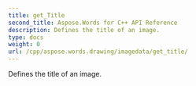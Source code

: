 ```yaml
---
title: get_Title
second_title: Aspose.Words for C++ API Reference
description: Defines the title of an image. 
type: docs
weight: 0
url: /cpp/aspose.words.drawing/imagedata/get_title/
---
```


Defines the title of an image. 

